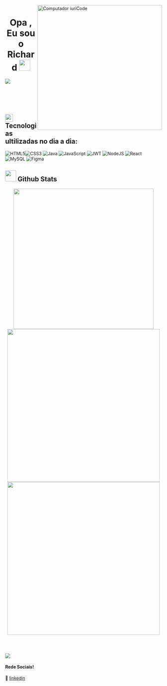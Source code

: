 <img src="https://raw.githubusercontent.com/MicaelliMedeiros/micaellimedeiros/master/image/computer-illustration.png" min-width="400px" max-width="400px" width="400px" align="right" alt="Computador iuriCode">

<div align="left">
<h1 align="center"><b>Opa , Eu sou o Richard </b><img src="https://media.giphy.com/media/hvRJCLFzcasrR4ia7z/giphy.gif" width="35"></h1>

<img src="https://readme-typing-svg.herokuapp.com?font=Fira+Code&pause=1000&color=500CF7&center=true&width=445&lines=Apaixonado+por+Programa%C3%A7%C3%A3o;Estudando+o+Ecossistema+JavaScript;An%C3%A1lise+e+Desenvolvimento+de+Sistemas"/>
</div>

</br>
</br>
</br>
</br>


## <img src="https://media2.giphy.com/media/QssGEmpkyEOhBCb7e1/giphy.gif?cid=ecf05e47a0n3gi1bfqntqmob8g9aid1oyj2wr3ds3mg700bl&rid=giphy.gif" width ="25"> Tecnologias ultilizadas no dia a dia:
![HTML5](https://img.shields.io/badge/html5-%23E34F26.svg?style=for-the-badge&logo=html5&logoColor=white)![CSS3](https://img.shields.io/badge/css3-%231572B6.svg?style=for-the-badge&logo=css3&logoColor=white)  ![Java](https://img.shields.io/badge/java-%23ED8B00.svg?style=for-the-badge&logo=java&logoColor=white) ![JavaScript](https://img.shields.io/badge/javascript-%23323330.svg?style=for-the-badge&logo=javascript&logoColor=%23F7DF1E) ![JWT](https://img.shields.io/badge/JWT-black?style=for-the-badge&logo=JSON%20web%20tokens) ![NodeJS](https://img.shields.io/badge/node.js-6DA55F?style=for-the-badge&logo=node.js&logoColor=white) ![React](https://img.shields.io/badge/react-%2320232a.svg?style=for-the-badge&logo=react&logoColor=%2361DAFB) ![MySQL](https://img.shields.io/badge/mysql-%2300f.svg?style=for-the-badge&logo=mysql&logoColor=white)	![Figma](https://img.shields.io/badge/figma-%23F24E1E.svg?style=for-the-badge&logo=figma&logoColor=white) 
## <img src="https://media.giphy.com/media/iY8CRBdQXODJSCERIr/giphy.gif" width="35"><b> Github Stats </b>

<div align="center">

<a href="https://github.com/stocaline/">
  <img src="https://github-readme-stats.vercel.app/api?username=stocaline&theme=algolia&hide_border=false&include_all_commits=false&count_private=false" width="450"/>
  <img src="https://github-readme-streak-stats.herokuapp.com/?user=stocaline&theme=algolia&hide_border=false" width="490"/>
  <img src="https://github-readme-stats.vercel.app/api/top-langs/?username=stocaline&theme=algolia&hide_border=false&include_all_commits=false&count_private=false&layout=compact" width="490"/>

</a>
</div>

![]()


[linkedin]: https://www.linkedin.com/in/richard-de-souza-bercheli-348309188/
<br>

<img src="https://user-images.githubusercontent.com/73097560/115834477-dbab4500-a447-11eb-908a-139a6edaec5c.gif">

#### Rede Sociais!

👔 [linkedin][linkedin]
